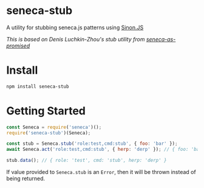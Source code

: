 # seneca-stub
A utility for stubbing seneca.js patterns using [Sinon.JS](https://github.com/sinonjs/sinon)

*This is based on Denis Luchkin-Zhou's stub utility from [seneca-as-promised](https://github.com/jluchiji/seneca-as-promised)*

# Install

```bash
npm install seneca-stub
```

# Getting Started

```js
const Seneca = require('seneca')();
require('seneca-stub')(Seneca);
```

```js
const stub = Seneca.stub('role:test,cmd:stub', { foo: 'bar' });
await Seneca.act('role:test,cmd:stub', { herp: 'derp' }); // { foo: 'bar' }

stub.data(); // { role: 'test', cmd: 'stub', herp: 'derp' }
```

If value provided to `Seneca.stub` is an `Error`, then it will be thrown instead
of being returned.